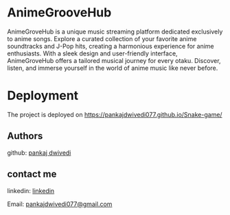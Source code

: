 
# AnimeGrooveHub


AnimeGroveHub is a unique music streaming platform dedicated exclusively to anime songs. Explore a curated collection of your favorite anime soundtracks and J-Pop hits, creating a harmonious experience for anime enthusiasts. With a sleek design and user-friendly interface, AnimeGroveHub offers a tailored musical journey for every otaku. Discover, listen, and immerse yourself in the world of anime music like never before.


# Deployment


The project is deployed on https://pankajdwivedi077.github.io/Snake-game/

## Authors

github: [pankaj dwivedi](https://github.com/pankajdwivedi077)

## contact me 

linkedin: [linkedin](https://www.linkedin.com/in/pankaj-dwivedi-/)

Email: pankajdwivedi077@gmail.com

